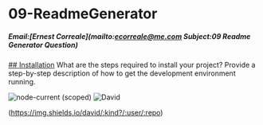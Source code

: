 # 09-ReadmeGenerator
##### Email:[Ernest Correale](mailto:ecorreale@me.com Subject:09 Readme Generator Question)

[## Installation](#foo-header-title)
What are the steps required to install your project? Provide a step-by-step description of how to get the development environment running.


![node-current (scoped)](https://img.shields.io/node/v/@stdlib/stdlib?style=plastic)
![David](https://img.shields.io/david/dev/ecorreale/09-ReadmeGenerator)

(https://img.shields.io/david/:kind?/:user/:repo)
